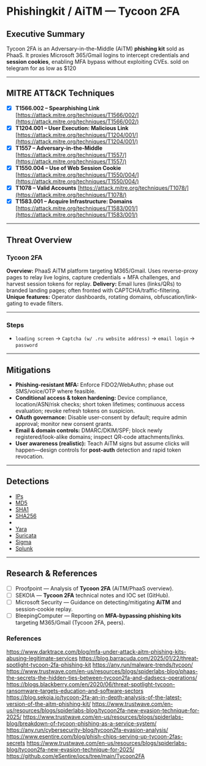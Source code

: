 # Phishingkit / AiTM — **Tycoon 2FA**

## Executive Summary

Tycoon 2FA is an Adversary-in-the-Middle (AiTM) **phishing kit** sold as PhaaS. It proxies Microsoft 365/Gmail logins to intercept credentials and **session cookies**, enabling MFA bypass without exploiting CVEs. sold on telegram for as low as $120

---

## MITRE ATT\&CK Techniques

* [x] **T1566.002 – Spearphishing Link** [https://attack.mitre.org/techniques/T1566/002/](https://attack.mitre.org/techniques/T1566/002/)
* [x] **T1204.001 – User Execution: Malicious Link** [https://attack.mitre.org/techniques/T1204/001/](https://attack.mitre.org/techniques/T1204/001/)
* [x] **T1557 – Adversary-in-the-Middle** [https://attack.mitre.org/techniques/T1557/](https://attack.mitre.org/techniques/T1557/)
* [x] **T1550.004 – Use of Web Session Cookie** [https://attack.mitre.org/techniques/T1550/004/](https://attack.mitre.org/techniques/T1550/004/)
* [x] **T1078 – Valid Accounts** [https://attack.mitre.org/techniques/T1078/](https://attack.mitre.org/techniques/T1078/)
* [x] **T1583.001 – Acquire Infrastructure: Domains** [https://attack.mitre.org/techniques/T1583/001/](https://attack.mitre.org/techniques/T1583/001/)

---

## Threat Overview

### Tycoon 2FA

**Overview:** PhaaS AiTM platform targeting M365/Gmail. Uses reverse-proxy pages to relay live logins, capture credentials + MFA challenges, and harvest session tokens for replay.
**Delivery:** Email lures (links/QRs) to branded landing pages; often fronted with CAPTCHA/traffic-filtering.
**Unique features:** Operator dashboards, rotating domains, obfuscation/link-gating to evade filters.

---

### Steps

- `loading screen` -> `Captcha (w/ .ru website address)` -> `email login` -> `password`

---

## Mitigations

* **Phishing-resistant MFA:** Enforce FIDO2/WebAuthn; phase out SMS/voice/OTP where feasible.
* **Conditional access & token hardening:** Device compliance, location/ASN/risk checks; short token lifetimes; continuous access evaluation; revoke refresh tokens on suspicion.
* **OAuth governance:** Disable user-consent by default; require admin approval; monitor new consent grants.
* **Email & domain controls:** DMARC/DKIM/SPF; block newly registered/look-alike domains; inspect QR-code attachments/links.
* **User awareness (realistic):** Teach AiTM signs but assume clicks will happen—design controls for **post-auth** detection and rapid token revocation.

---

## Detections

* [IPs](https://github.com/Infinit3i/IOC-Detections/blob/2dcf0af99fb0258f2ae0b8549853588a4e49e5de/Phishingkit/Tycoon%202FA/Tycoon_2FA.ip)
* [MD5](https://github.com/Infinit3i/IOC-Detections/blob/2dcf0af99fb0258f2ae0b8549853588a4e49e5de/Phishingkit/Tycoon%202FA/Tycoon_2FA.md5)
* [SHA1](https://github.com/Infinit3i/IOC-Detections/blob/2dcf0af99fb0258f2ae0b8549853588a4e49e5de/Phishingkit/Tycoon%202FA/Tycoon_2FA.sha1)
* [SHA256](https://github.com/Infinit3i/IOC-Detections/blob/2dcf0af99fb0258f2ae0b8549853588a4e49e5de/Phishingkit/Tycoon%202FA/Tycoon_2FA.sha256)
* []()
* [Yara](insert-yara-rules-link)
* [Suricata](insert-yara-rules-link)
* [Sigma](insert-detection-rules-link)
* [Splunk](insert-detection-rules-link)

---

## Research & References

* [ ] Proofpoint — Analysis of **Tycoon 2FA** (AiTM/PhaaS overview).
* [ ] SEKOIA — **Tycoon 2FA** technical notes and IOC set (GitHub).
* [ ] Microsoft Security — Guidance on detecting/mitigating **AiTM** and session-cookie replay.
* [ ] BleepingComputer — Reporting on **MFA-bypassing phishing kits** targeting M365/Gmail (Tycoon 2FA, peers).

### References

<https://www.darktrace.com/blog/mfa-under-attack-aitm-phishing-kits-abusing-legitimate-services>
<https://blog.barracuda.com/2025/01/22/threat-spotlight-tycoon-2fa-phishing-kit>
<https://any.run/malware-trends/tycoon/>
<https://www.trustwave.com/en-us/resources/blogs/spiderlabs-blog/phaas-the-secrets-the-hidden-ties-between-tycoon2fa-and-dadsecs-operations/>
<https://blogs.blackberry.com/en/2020/06/threat-spotlight-tycoon-ransomware-targets-education-and-software-sectors>
<https://blog.sekoia.io/tycoon-2fa-an-in-depth-analysis-of-the-latest-version-of-the-aitm-phishing-kit/>
<https://www.trustwave.com/en-us/resources/blogs/spiderlabs-blog/tycoon2fa-new-evasion-technique-for-2025/>
<https://www.trustwave.com/en-us/resources/blogs/spiderlabs-blog/breakdown-of-tycoon-phishing-as-a-service-system/>
<https://any.run/cybersecurity-blog/tycoon2fa-evasion-analysis/>
<https://www.esentire.com/blog/phish-chips-serving-up-tycoon-2fas-secrets>
<https://www.trustwave.com/en-us/resources/blogs/spiderlabs-blog/tycoon2fa-new-evasion-technique-for-2025/>
<https://github.com/eSentire/iocs/tree/main/Tycoon2FA>
